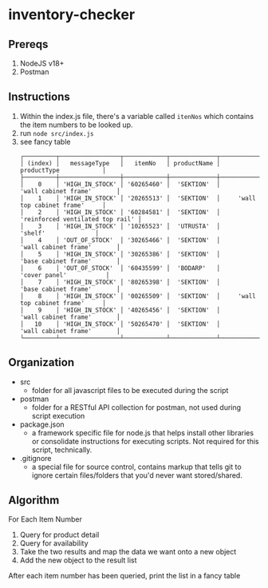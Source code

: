 # inventory-checker

## Prereqs
1. NodeJS v18+
2. Postman

## Instructions
1. Within the index.js file, there's a variable called `itenNos` which contains the item numbers to be looked up.
2. run `node src/index.js`
3. see fancy table
    ```
   ┌─────────┬─────────────────┬────────────┬─────────────┬──────────────────────────────────┐
   │ (index) │   messageType   │   itemNo   │ productName │           productType            │
   ├─────────┼─────────────────┼────────────┼─────────────┼──────────────────────────────────┤
   │    0    │ 'HIGH_IN_STOCK' │ '60265460' │  'SEKTION'  │       'wall cabinet frame'       │
   │    1    │ 'HIGH_IN_STOCK' │ '20265513' │  'SEKTION'  │     'wall top cabinet frame'     │
   │    2    │ 'HIGH_IN_STOCK' │ '60284581' │  'SEKTION'  │ 'reinforced ventilated top rail' │
   │    3    │ 'HIGH_IN_STOCK' │ '10265523' │  'UTRUSTA'  │             'shelf'              │
   │    4    │ 'OUT_OF_STOCK'  │ '30265466' │  'SEKTION'  │       'wall cabinet frame'       │
   │    5    │ 'HIGH_IN_STOCK' │ '30265386' │  'SEKTION'  │       'base cabinet frame'       │
   │    6    │ 'OUT_OF_STOCK'  │ '60435599' │  'BODARP'   │          'cover panel'           │
   │    7    │ 'HIGH_IN_STOCK' │ '80265398' │  'SEKTION'  │       'base cabinet frame'       │
   │    8    │ 'HIGH_IN_STOCK' │ '00265509' │  'SEKTION'  │     'wall top cabinet frame'     │
   │    9    │ 'HIGH_IN_STOCK' │ '40265456' │  'SEKTION'  │       'wall cabinet frame'       │
   │   10    │ 'HIGH_IN_STOCK' │ '50265470' │  'SEKTION'  │       'wall cabinet frame'       │
   └─────────┴─────────────────┴────────────┴─────────────┴──────────────────────────────────┘
    ```

## Organization
* src
  * folder for all javascript files to be executed during the script
* postman
  * folder for a RESTful API collection for postman, not used during script execution
* package.json
  * a framework specific file for node.js that helps install other libraries or consolidate instructions for executing scripts. Not required for this script, technically.
* .gitignore
  * a special file for source control, contains markup that tells git to ignore certain files/folders that you'd never want stored/shared.
   
## Algorithm
For Each Item Number
1. Query for product detail
2. Query for availability
3. Take the two results and map the data we want onto a new object 
4. Add the new object to the result list

After each item number has been queried, print the list in a fancy table